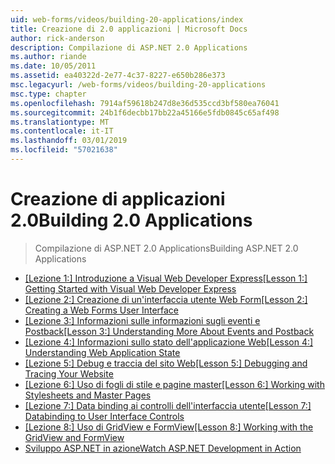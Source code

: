 ```yaml
---
uid: web-forms/videos/building-20-applications/index
title: Creazione di 2.0 applicazioni | Microsoft Docs
author: rick-anderson
description: Compilazione di ASP.NET 2.0 Applications
ms.author: riande
ms.date: 10/05/2011
ms.assetid: ea40322d-2e77-4c37-8227-e650b286e373
msc.legacyurl: /web-forms/videos/building-20-applications
msc.type: chapter
ms.openlocfilehash: 7914af59618b247d8e36d535ccd3bf580ea76041
ms.sourcegitcommit: 24b1f6decbb17bb22a45166e5fdb0845c65af498
ms.translationtype: MT
ms.contentlocale: it-IT
ms.lasthandoff: 03/01/2019
ms.locfileid: "57021638"
---
```

<a name="building-20-applications"></a><span data-ttu-id="c7664-103">Creazione di applicazioni 2.0</span><span class="sxs-lookup"><span data-stu-id="c7664-103">Building 2.0 Applications</span></span>
====================
> <span data-ttu-id="c7664-104">Compilazione di ASP.NET 2.0 Applications</span><span class="sxs-lookup"><span data-stu-id="c7664-104">Building ASP.NET 2.0 Applications</span></span>


- <span data-ttu-id="c7664-105">[[Lezione 1:] Introduzione a Visual Web Developer Express](lesson-1-getting-started-with-visual-web-developer-express.md)</span><span class="sxs-lookup"><span data-stu-id="c7664-105">[[Lesson 1:] Getting Started with Visual Web Developer Express](lesson-1-getting-started-with-visual-web-developer-express.md)</span></span>
- <span data-ttu-id="c7664-106">[[Lezione 2:] Creazione di un'interfaccia utente Web Form](lesson-2-creating-a-web-forms-user-interface.md)</span><span class="sxs-lookup"><span data-stu-id="c7664-106">[[Lesson 2:] Creating a Web Forms User Interface](lesson-2-creating-a-web-forms-user-interface.md)</span></span>
- <span data-ttu-id="c7664-107">[[Lezione 3:] Informazioni sulle informazioni sugli eventi e Postback](lesson-3-understanding-more-about-events-and-postback.md)</span><span class="sxs-lookup"><span data-stu-id="c7664-107">[[Lesson 3:] Understanding More About Events and Postback](lesson-3-understanding-more-about-events-and-postback.md)</span></span>
- <span data-ttu-id="c7664-108">[[Lezione 4:] Informazioni sullo stato dell'applicazione Web](lesson-4-understanding-web-application-state.md)</span><span class="sxs-lookup"><span data-stu-id="c7664-108">[[Lesson 4:] Understanding Web Application State](lesson-4-understanding-web-application-state.md)</span></span>
- <span data-ttu-id="c7664-109">[[Lezione 5:] Debug e traccia del sito Web](lesson-5-debugging-and-tracing-your-website.md)</span><span class="sxs-lookup"><span data-stu-id="c7664-109">[[Lesson 5:] Debugging and Tracing Your Website](lesson-5-debugging-and-tracing-your-website.md)</span></span>
- <span data-ttu-id="c7664-110">[[Lezione 6:] Uso di fogli di stile e pagine master](lesson-6-working-with-stylesheets-and-master-pages.md)</span><span class="sxs-lookup"><span data-stu-id="c7664-110">[[Lesson 6:] Working with Stylesheets and Master Pages](lesson-6-working-with-stylesheets-and-master-pages.md)</span></span>
- <span data-ttu-id="c7664-111">[[Lezione 7:] Data binding ai controlli dell'interfaccia utente](lesson-7-databinding-to-user-interface-controls.md)</span><span class="sxs-lookup"><span data-stu-id="c7664-111">[[Lesson 7:] Databinding to User Interface Controls](lesson-7-databinding-to-user-interface-controls.md)</span></span>
- <span data-ttu-id="c7664-112">[[Lezione 8:] Uso di GridView e FormView](lesson-8-working-with-the-gridview-and-formview.md)</span><span class="sxs-lookup"><span data-stu-id="c7664-112">[[Lesson 8:] Working with the GridView and FormView](lesson-8-working-with-the-gridview-and-formview.md)</span></span>
- [<span data-ttu-id="c7664-113">Sviluppo ASP.NET in azione</span><span class="sxs-lookup"><span data-stu-id="c7664-113">Watch ASP.NET Development in Action</span></span>](watch-aspnet-development-in-action.md)
